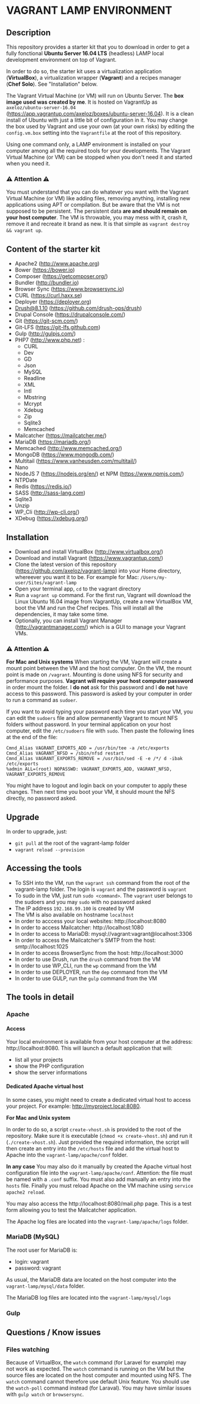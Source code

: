 # VAGRANT LAMP ENVIRONMENT


## Description

This repository provides a starter kit that you to download in order to get a fully fonctional **Ubuntu Server 16.04 LTS** (headless) LAMP local development environment on top of Vagrant.

In order to do so, the starter kit uses a virtualization application (**VirtualBox**), a virtualization wrapper (**Vagrant**) and a recipes manager (**Chef Solo**). See "Installation" below.

The Vagrant Virtual Machine (or VM) will run on Ubuntu Server. The **box image used was created by me**. It is hosted on VagrantUp as `axeloz/ubuntu-server-16.04` (https://app.vagrantup.com/axeloz/boxes/ubuntu-server-16.04). It is a clean install of Ubuntu with just a little bit of configuration in it. You may change the box used by Vagrant and use your own (at your own risks) by editing the `config.vm.box` setting into the `Vagrantfile` at the root of this repository.

Using one command only, a LAMP environment is installed on your computer among all the required tools for your developments. The Vagrant Virtual Machine (or VM) can be stopped when you don't need it and started when you need it.

### ⚠ Attention ⚠

You must understand that you can do whatever you want with the Vagrant Virtual Machine (or VM) like adding files, removing anything, installing new applications using APT or compilation. But be aware that the VM is not supposed to be persistent. The persistent data **are and should remain on your host computer**. The VM is throwable, you may mess with it, crash it, remove it and recreate it brand as new. It is that simple as `vagrant destroy && vagrant up`.


## Content of the starter kit

- Apache2 (http://www.apache.org)
- Bower (https://bower.io)
- Composer (https://getcomposer.org/)
- Bundler (http://bundler.io)
- Browser Sync (https://www.browsersync.io)
- CURL (https://curl.haxx.se)
- Deployer (https://deployer.org)
- Drush@8.1.10 (https://github.com/drush-ops/drush)
- Drupal Console (https://drupalconsole.com/)
- Git (https://git-scm.com/)
- Git-LFS (https://git-lfs.github.com)
- Gulp (http://gulpjs.com/)
- PHP7 (http://www.php.net) :
    - CURL
    - Dev
    - GD
    - Json
    - MySQL
    - Readline
    - XML
    - Intl
    - Mbstring
    - Mcrypt
    - Xdebug
    - Zip
    - Sqlite3
    - Memcached
- Mailcatcher (https://mailcatcher.me/)
- MariaDB (https://mariadb.org/)
- Memcached (http://www.memcached.org/)
- MongoDB (https://www.mongodb.com/)
- Multitail (https://www.vanheusden.com/multitail/)
- Nano
- NodeJS 7 (https://nodejs.org/en/) et NPM (https://www.npmjs.com/)
- NTPDate
- Redis (https://redis.io/)
- SASS (http://sass-lang.com)
- Sqlite3
- Unzip
- WP_Cli (http://wp-cli.org/)
- XDebug (https://xdebug.org/)

## Installation

- Download and install VirtualBox (http://www.virtualbox.org/)
- Download and install Vagrant (https://www.vagrantup.com/)
- Clone the latest version of this repository (https://github.com/axeloz/vagrant-lamp) into your Home directory, whereever you want it to be. For example for Mac: `/Users/my-user/Sites/vagrant-lamp`
- Open your terminal app, `cd` to the vagrant directory
- Run a `vagrant up` command. For the first run, Vagrant will download the Linux Ubuntu 16.04 image from VagrantUp, create a new VirtualBox VM, boot the VM and run the Chef recipes. This will install all the dependencies, it may take some time. 
- Optionally, you can install Vagrant Manager (http://vagrantmanager.com/) which is a GUI to manage your Vagrant VMs.

### ⚠ Attention ⚠

**For Mac and Unix systems**
When starting the VM, Vagrant will create a mount point between the VM and the host computer. On the VM, the mount point is made on `/vagrant`. 
Mounting is done using NFS for security and performance purposes. **Vagrant will require your host computer password** in order mount the folder. I **do not** ask for this password and I **do not** have access to this password. This password is asked by your computer in order to run a command as `sudoer`. 

If you want to avoid typing your password each time you start your VM, you can edit the `sudoers` file and allow permanently Vagrant to mount NFS folders without password. In your terminal application on your host computer, edit the `/etc/sudoers` file with `sudo`. Then paste the following lines at the end of the file:

```
Cmnd_Alias VAGRANT_EXPORTS_ADD = /usr/bin/tee -a /etc/exports
Cmnd_Alias VAGRANT_NFSD = /sbin/nfsd restart
Cmnd_Alias VAGRANT_EXPORTS_REMOVE = /usr/bin/sed -E -e /*/ d -ibak /etc/exports
%admin ALL=(root) NOPASSWD: VAGRANT_EXPORTS_ADD, VAGRANT_NFSD, VAGRANT_EXPORTS_REMOVE
```

You might have to logout and login back on your computer to apply these changes. Then next time you boot your VM, it should mount the NFS directly, no password asked.

## Upgrade

In order to upgrade, just:
- `git pull` at the root of the vagrant-lamp folder
- `vagrant reload --provision`

## Accessing the tools

- To SSH into the VM, run the `vagrant ssh` command from the root of the vagrant-lamp folder. The login is `vagrant` and the password is `vagrant`
- To sudo in the VM, just run `sudo <command>`. The `vagrant` user belongs to the sudoers and you may `sudo` with no password asked
- The IP address `192.168.99.100` is created by VM
- The VM is also available on hostname `localhost`
- In order to acccess your local websites: http://localhost:8080
- In order to access Mailcatcher: http://localhost:1080
- In order to access to MariaDB: mysql://vagrant:vagrant@localhost:3306
- In order to access the Mailcatcher's SMTP from the host: smtp://localhost:1025
- In order to access BrowserSync from the host: http://localhost:3000
- In order to use Drush, run the `drush` command from the VM
- In order to use WP_CLI, run the `wp` command from the VM
- In order to use DEPLOYER, run the `dep` command from the VM
- In order to use GULP, run the `gulp` command from the VM

## The tools in detail

### Apache

#### Access
Your local environment is available from your host computer at the address: http://localhost:8080. This will launch a default application that will:
- list all your projects 
- show the PHP configuration
- show the server informations

#### Dedicated Apache virtual host

In some cases, you might need to create a dedicated virtual host to access your project. For example: http://myproject.local:8080. 

**For Mac and Unix system**

In order to do so, a script `create-vhost.sh` is provided to the root of the repository. Make sure it is executable (`chmod +x create-vhost.sh`) and run it (`./create-vhost.sh`). Just provided the required information, the script will then create an entry into the `/etc/hosts` file and add the virtual host to Apache into the `vagrant-lamp/apache/conf` folder. 

**In any case**
You may also do it manually by created the Apache virtual host configuration file into the `vagrant-lamp/apache/conf`. Attention: the file must be named with a `.conf` suffix. 
You must also add manually an entry into the `hosts` file. 
Finally you must reload Apache on the VM machine using `service apache2 reload`.

You may also access the http://localhost:8080/mail.php page. This is a test form allowing you to test the Mailcatcher application.

The Apache log files are located into the `vagrant-lamp/apache/logs` folder.


### MariaDB (MySQL)

The root user for MariaDB is:
- login: vagrant
- password: vagrant

As usual, the MariaDB data are located on the host computer into the `vagrant-lamp/mysql/data` folder. 

The MariaDB log files are located into the `vagrant-lamp/mysql/logs`

### Gulp

## Questions / Know issues

### Files watching
Because of VirtualBox, the `watch` command (for Laravel for example) may not work as expected. The `watch` command is running on the VM but the source files are located on the host computer and mounted using NFS. The `watch` command cannot therefore use default Unix feature. You should use the `watch-poll` command instead (for Laraval). You may have similar issues with `gulp watch` or `browsersync`.
